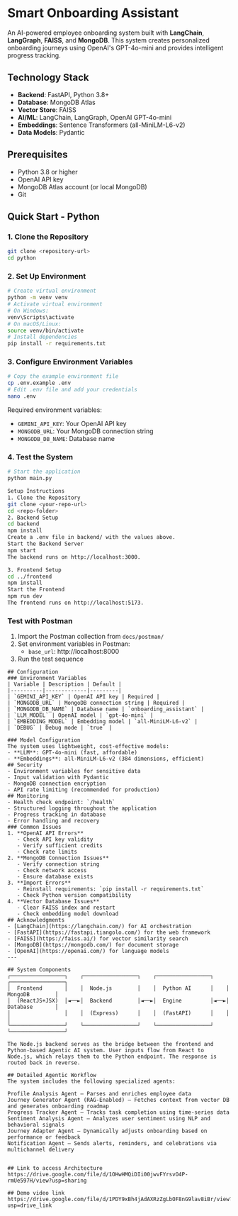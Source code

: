 # Smart Onboarding Assistant 
An AI-powered employee onboarding system built with **LangChain**, **LangGraph**, **FAISS**, and **MongoDB**. This system creates personalized onboarding journeys using OpenAI's GPT-4o-mini and provides intelligent progress tracking.
## Technology Stack
- **Backend**: FastAPI, Python 3.8+
- **Database**: MongoDB Atlas
- **Vector Store**: FAISS
- **AI/ML**: LangChain, LangGraph, OpenAI GPT-4o-mini
- **Embeddings**: Sentence Transformers (all-MiniLM-L6-v2)
- **Data Models**: Pydantic
## Prerequisites
- Python 3.8 or higher
- OpenAI API key
- MongoDB Atlas account (or local MongoDB)
- Git
## Quick Start - Python
### 1. Clone the Repository
```bash
git clone <repository-url>
cd python
```
### 2. Set Up Environment
```bash
# Create virtual environment
python -m venv venv
# Activate virtual environment
# On Windows:
venv\Scripts\activate
# On macOS/Linux:
source venv/bin/activate
# Install dependencies
pip install -r requirements.txt
```
### 3. Configure Environment Variables
```bash
# Copy the example environment file
cp .env.example .env
# Edit .env file and add your credentials
nano .env
```
Required environment variables:
- `GEMINI_API_KEY`: Your OpenAI API key
- `MONGODB_URL`: Your MongoDB connection string
- `MONGODB_DB_NAME`: Database name
### 4. Test the System
```bash
# Start the application
python main.py

Setup Instructions
1. Clone the Repository
git clone <your-repo-url>
cd <repo-folder>
2. Backend Setup
cd backend
npm install
Create a .env file in backend/ with the values above.
Start the Backend Server
npm start
The backend runs on http://localhost:3000.

3. Frontend Setup
cd ../frontend
npm install
Start the Frontend
npm run dev
The frontend runs on http://localhost:5173.
```
### Test with Postman
1. Import the Postman collection from `docs/postman/`
2. Set environment variables in Postman:
   - `base_url`: http://localhost:8000
3. Run the test sequence
```
## Configuration
### Environment Variables
| Variable | Description | Default |
|----------|-------------|---------|
| `GEMINI_API_KEY` | OpenAI API key | Required |
| `MONGODB_URL` | MongoDB connection string | Required |
| `MONGODB_DB_NAME` | Database name | `onboarding_assistant` |
| `LLM_MODEL` | OpenAI model | `gpt-4o-mini` |
| `EMBEDDING_MODEL` | Embedding model | `all-MiniLM-L6-v2` |
| `DEBUG` | Debug mode | `true` |

### Model Configuration
The system uses lightweight, cost-effective models:
- **LLM**: GPT-4o-mini (fast, affordable)
- **Embeddings**: all-MiniLM-L6-v2 (384 dimensions, efficient)
## Security
- Environment variables for sensitive data
- Input validation with Pydantic
- MongoDB connection encryption
- API rate limiting (recommended for production)
## Monitoring
- Health check endpoint: `/health`
- Structured logging throughout the application
- Progress tracking in database
- Error handling and recovery
### Common Issues
1. **OpenAI API Errors**
   - Check API key validity
   - Verify sufficient credits
   - Check rate limits
2. **MongoDB Connection Issues**
   - Verify connection string
   - Check network access
   - Ensure database exists
3. **Import Errors**
   - Reinstall requirements: `pip install -r requirements.txt`
   - Check Python version compatibility
4. **Vector Database Issues**
   - Clear FAISS index and restart
   - Check embedding model download
## Acknowledgments
- [LangChain](https://langchain.com/) for AI orchestration
- [FastAPI](https://fastapi.tiangolo.com/) for the web framework
- [FAISS](https://faiss.ai/) for vector similarity search
- [MongoDB](https://mongodb.com/) for document storage
- [OpenAI](https://openai.com/) for language models
---

## System Components
┌─────────────────┐    ┌─────────────────┐    ┌─────────────────┐    ┌─────────────────┐
│  Frontend       │    │  Node.js        │    │  Python AI      │    │  MongoDB        │
│  (ReactJS+JSX)  │◄──►│  Backend        │◄──►│  Engine         │◄──►│  Database       │
│                 │    │  (Express)      │    │  (FastAPI)      │    │                 │
└─────────────────┘    └─────────────────┘    └─────────────────┘    └─────────────────┘

The Node.js backend serves as the bridge between the frontend and Python-based Agentic AI system. User inputs flow from React to Node.js, which relays them to the Python endpoint. The response is routed back in reverse.

## Detailed Agentic Workflow
The system includes the following specialized agents:

Profile Analysis Agent – Parses and enriches employee data
Journey Generator Agent (RAG-Enabled) – Fetches context from vector DB and generates onboarding roadmap
Progress Tracker Agent – Tracks task completion using time-series data
Sentiment Analysis Agent – Analyzes user sentiment using NLP and behavioral signals
Journey Adapter Agent – Dynamically adjusts onboarding based on performance or feedback
Notification Agent – Sends alerts, reminders, and celebrations via multichannel delivery


## Link to access Architecture
https://drive.google.com/file/d/1OHwHMQiDIi00jwvFYrsvO4P-rmUe597H/view?usp=sharing

## Demo video link
https://drive.google.com/file/d/1PDY9xBh4jAdAXRzZgLbOF8nG9lav8iBr/view?usp=drive_link
